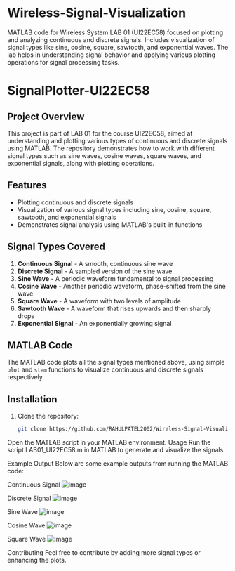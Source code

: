 # Wireless-Signal-Visualization
MATLAB code for Wireless System LAB 01 (UI22EC58) focused on plotting and analyzing continuous and discrete signals. Includes visualization of signal types like sine, cosine, square, sawtooth, and exponential waves. The lab helps in understanding signal behavior and applying various plotting operations for signal processing tasks.
# SignalPlotter-UI22EC58

## Project Overview
This project is part of LAB 01 for the course UI22EC58, aimed at understanding and plotting various types of continuous and discrete signals using MATLAB. The repository demonstrates how to work with different signal types such as sine waves, cosine waves, square waves, and exponential signals, along with plotting operations.

## Features
- Plotting continuous and discrete signals
- Visualization of various signal types including sine, cosine, square, sawtooth, and exponential signals
- Demonstrates signal analysis using MATLAB's built-in functions

## Signal Types Covered
1. **Continuous Signal** - A smooth, continuous sine wave
2. **Discrete Signal** - A sampled version of the sine wave
3. **Sine Wave** - A periodic waveform fundamental to signal processing
4. **Cosine Wave** - Another periodic waveform, phase-shifted from the sine wave
5. **Square Wave** - A waveform with two levels of amplitude
6. **Sawtooth Wave** - A waveform that rises upwards and then sharply drops
7. **Exponential Signal** - An exponentially growing signal

## MATLAB Code
The MATLAB code plots all the signal types mentioned above, using simple `plot` and `stem` functions to visualize continuous and discrete signals respectively.

## Installation
1. Clone the repository:
   ```bash
   git clone https://github.com/RAHULPATEL2002/Wireless-Signal-Visualization.git
Open the MATLAB script in your MATLAB environment.
Usage
Run the script LAB01_UI22EC58.m in MATLAB to generate and visualize the signals.

Example Output
Below are some example outputs from running the MATLAB code:

Continuous Signal  ![image](https://github.com/user-attachments/assets/2d6eeb9a-78be-42e0-b714-8c7b15bc85d7)


Discrete Signal  ![image](https://github.com/user-attachments/assets/a4b2db48-4ad4-4b69-9aff-3deb493358fe)


Sine Wave  ![image](https://github.com/user-attachments/assets/32ba6109-920c-4330-bfb1-97b72f6b119b)

Cosine Wave  ![image](https://github.com/user-attachments/assets/cc144f8f-2724-43d8-b3b6-bc42d7e0b57c)

Square Wave  ![image](https://github.com/user-attachments/assets/1af02fcd-5114-4f38-b72d-b7e765a792d2)


Contributing
Feel free to contribute by adding more signal types or enhancing the plots.
